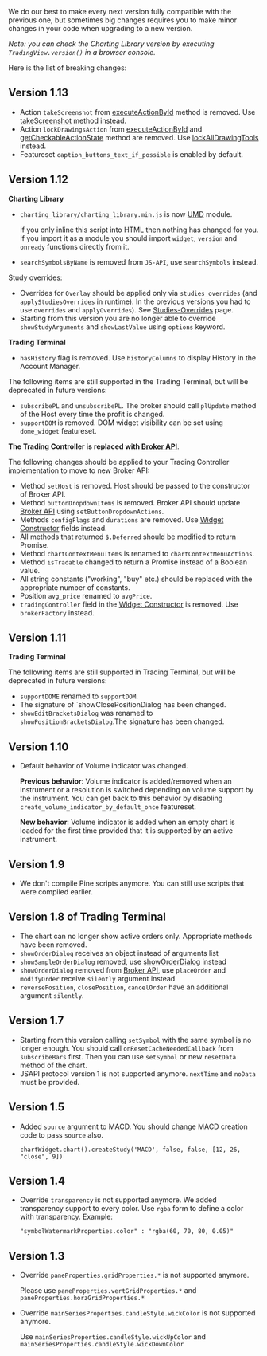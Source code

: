 We do our best to make every next version fully compatible with the previous one, but sometimes big changes requires you to make minor changes in your code when upgrading to a new version.

_Note: you can check the Charting Library version by executing `TradingView.version()` in a browser console._

Here is the list of breaking changes:

<!-- markdownlint-disable no-emphasis-as-header -->

## Version 1.13

- Action `takeScreenshot` from [executeActionById](Chart-Methods#executeactionbyidactionid) method is removed. Use [takeScreenshot](Widget-Methods#takescreenshot) method instead.
- Action `lockDrawingsAction` from [executeActionById](Chart-Methods#executeactionbyidactionid) and [getCheckableActionState](Chart-Methods#getcheckableactionstateactionid) method are removed. Use [lockAllDrawingTools](Widget-Methods#lockalldrawingtools) instead.
- Featureset `caption_buttons_text_if_possible` is enabled by default.

## Version 1.12

**Charting Library**

- `charting_library/charting_library.min.js` is now [UMD](https://github.com/umdjs/umd) module.

    If you only inline this script into HTML then nothing has changed for you.
    If you import it as a module you should import `widget`, `version` and `onready` functions directly from it.

- `searchSymbolsByName` is removed from `JS-API`, use `searchSymbols` instead.

Study overrides:

- Overrides for `Overlay` should be applied only via `studies_overrides` (and `applyStudiesOverrides` in runtime). In the previous versions you had to use `overrides` and `applyOverrides`). See [Studies-Overrides](Studies-Overrides) page.
- Starting from this version you are no longer able to override `showStudyArguments` and `showLastValue` using `options` keyword.

**Trading Terminal**

- `hasHistory` flag is removed. Use `historyColumns` to display History in the Account Manager.

The following items are still supported in the Trading Terminal, but will be deprecated in future versions:

- `subscribePL` and `unsubscribePL`. The broker should call `plUpdate` method of the Host every time the profit is changed.
- `supportDOM` is removed. DOM widget visibility can be set using `dome_widget` featureset.

**The Trading Controller is replaced with [Broker API](Broker-API)**.

The following changes should be applied to your Trading Controller implementation to move to new Broker API:

- Method `setHost` is removed. Host should be passed to the constructor of Broker API.
- Method `buttonDropdownItems` is removed. Broker API should update [Broker API](Trading-Host) using `setButtonDropdownActions`.
- Methods `configFlags` and `durations` are removed. Use [Widget Constructor](Widget-Constructor) fields instead.
- All methods that returned `$.Deferred` should be modified to return Promise.
- Method `chartContextMenuItems` is renamed to `chartContextMenuActions`.
- Method `isTradable` changed to return a Promise instead of a Boolean value.
- All string constants ("working", "buy" etc.) should be replaced with the appropriate number of constants.
- Position `avg_price` renamed to `avgPrice`.
- `tradingController` field in the [Widget Constructor](Widget-Constructor) is removed. Use `brokerFactory` instead.

## Version 1.11

**Trading Terminal**

The following items are still supported in Trading Terminal, but will be deprecated in future versions:

- `supportDOME` renamed to `supportDOM`.
- The signature of `showClosePositionDialog has been changed.
- `showEditBracketsDialog` was renamed to `showPositionBracketsDialog`.The signature has been changed.

## Version 1.10

- Default behavior of Volume indicator was changed.

    **Previous behavior**: Volume indicator is added/removed when an instrument or a resolution is switched depending on volume support by the instrument. You can get back to this behavior by disabling `create_volume_indicator_by_default_once` featureset.

    **New behavior**: Volume indicator is added when an empty chart is loaded for the first time provided that it is supported by an active instrument.

## Version 1.9

- We don't compile Pine scripts anymore. You can still use scripts that were compiled earlier.

## Version 1.8 of Trading Terminal

- The chart can no longer show active orders only. Appropriate methods have been removed.
- `showOrderDialog` receives an object instead of arguments list
- `showSampleOrderDialog` removed, use [showOrderDialog](Trading-Host#showorderdialogorder-handler-focus-promise) instead
- `showOrderDialog` removed from [Broker API](Broker-API), use `placeOrder` and `modifyOrder` receive `silently` argument instead
- `reversePosition`, `closePosition`, `cancelOrder` have an additional argument `silently`.

## Version 1.7

- Starting from this version calling `setSymbol` with the same symbol is no longer enough. You should call `onResetCacheNeededCallback` from `subscribeBars` first. Then you can use `setSymbol` or new `resetData` method of the chart.
- JSAPI protocol version 1 is not supported anymore. `nextTime` and `noData` must be provided.

## Version 1.5

- Added `source` argument to MACD. You should change MACD creation code to pass `source` also.

    `chartWidget.chart().createStudy('MACD', false, false, [12, 26, "close", 9])`

## Version 1.4

- Override `transparency` is not supported anymore. We added transparency support to every color. Use `rgba` form to define a color with transparency. Example:

    `"symbolWatermarkProperties.color" : "rgba(60, 70, 80, 0.05)"`

## Version 1.3

- Override `paneProperties.gridProperties.*` is not supported anymore.

    Please use `paneProperties.vertGridProperties.*` and `paneProperties.horzGridProperties.*`

- Override `mainSeriesProperties.candleStyle.wickColor` is not supported anymore.

    Use `mainSeriesProperties.candleStyle.wickUpColor` and `mainSeriesProperties.candleStyle.wickDownColor`

<!-- markdownlint-enable no-emphasis-as-header -->
